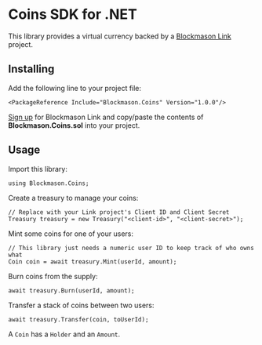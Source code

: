 # Coins SDK for .NET

This library provides a virtual currency backed by a [Blockmason Link][1]
project.

## Installing

Add the following line to your project file:

```
<PackageReference Include="Blockmason.Coins" Version="1.0.0"/>
```

[Sign up][2] for Blockmason Link and copy/paste the contents of
**Blockmason.Coins.sol** into your project.

## Usage

Import this library:

```
using Blockmason.Coins;
```

Create a treasury to manage your coins:

```
// Replace with your Link project's Client ID and Client Secret
Treasury treasury = new Treasury("<client-id>", "<client-secret>");
```

Mint some coins for one of your users:

```
// This library just needs a numeric user ID to keep track of who owns what
Coin coin = await treasury.Mint(userId, amount);
```

Burn coins from the supply:

```
await treasury.Burn(userId, amount);
```

Transfer a stack of coins between two users:

```
await treasury.Transfer(coin, toUserId);
```

A `Coin` has a `Holder` and an `Amount`.

[1]: https://blockmason.link/
[2]: https://mason.link/sign-up
